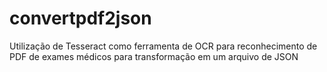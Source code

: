 # convertpdf2json
Utilização de Tesseract como ferramenta de OCR para reconhecimento de PDF de exames médicos para transformação em um arquivo de JSON
